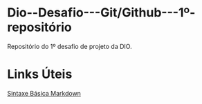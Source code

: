 # Dio--Desafio---Git/Github---1º-repositório
Repositório do 1º desafio de projeto da DIO.

# Links Úteis
[Sintaxe Básica Markdown](https://www.markdownguide.org/)
